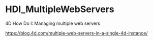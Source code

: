 ﻿# HDI_MultipleWebServers
4D How Do I: Managing multiple web servers

https://blog.4d.com/multiple-web-servers-in-a-single-4d-instance/